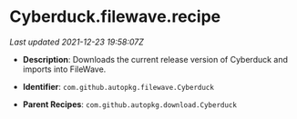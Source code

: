 # Cyberduck.filewave.recipe

_Last updated 2021-12-23 19:58:07Z_

- **Description**: Downloads the current release version of Cyberduck and imports into FileWave.

- **Identifier**: `com.github.autopkg.filewave.Cyberduck`

- **Parent Recipes**: `com.github.autopkg.download.Cyberduck`